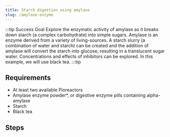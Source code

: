 ```yaml
---
title: Starch digestion using amylase
slug: /amylase-enzyme
---
```


:::tip Success Goal
Explore the enzymatic activity of amylase as it breaks down starch (a complex carbohydrate) into simple sugars. Amylase is an enzyme derived from a variety of living-sources. A starch slurry (a combination of water and starch) can be created and the addition of amylase will convert the starch into glucose, resulting in a translucent sugar water. Concentrations and effects of inhibitors can be explored. In this example, we will use black tea. 
:::tip

## Requirements

* At least two available Pioreactors
* Amylase enzyme powder*, or digestive enzyme pills containing alpha-amylase
* Starch
* Black tea 

## Steps

